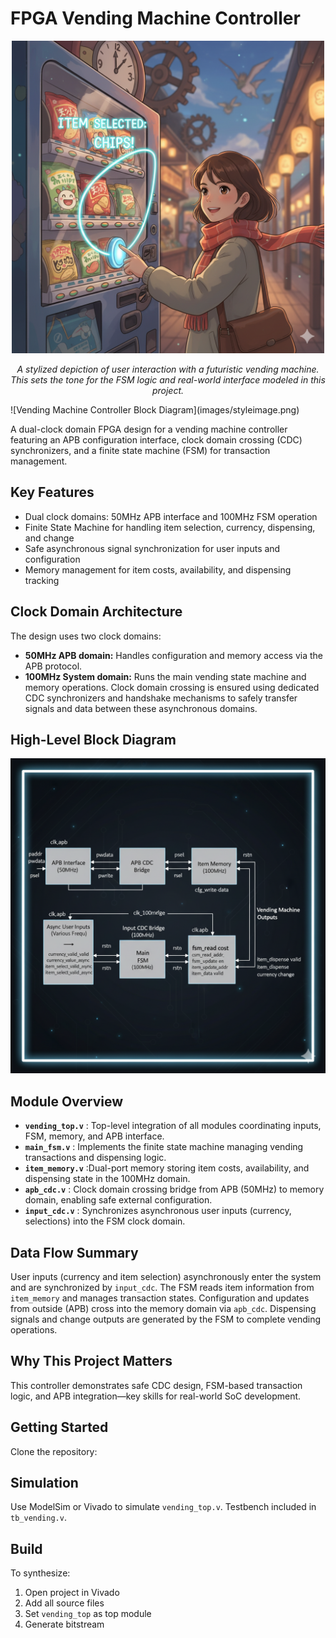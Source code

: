# FPGA Vending Machine Controller

<p align="center">
  <img src="images/styleimage.png" alt="Stylized vending machine scene" width="500"/>
</p>

<p align="center"><em>A stylized depiction of user interaction with a futuristic vending machine. This sets the tone for the FSM logic and real-world interface modeled in this project.</em></p>
![Vending Machine Controller Block Diagram](images/styleimage.png)

A dual-clock domain FPGA design for a vending machine controller featuring an APB configuration interface, clock domain crossing (CDC) synchronizers, and a finite state machine (FSM) for transaction management.

## Key Features

- Dual clock domains: 50MHz APB interface and 100MHz FSM operation
- Finite State Machine for handling item selection, currency, dispensing, and change
- Safe asynchronous signal synchronization for user inputs and configuration
- Memory management for item costs, availability, and dispensing tracking

## Clock Domain Architecture
The design uses two clock domains:
- **50MHz APB domain:** Handles configuration and memory access via the APB protocol.
- **100MHz System domain:** Runs the main vending state machine and memory operations.
Clock domain crossing is ensured using dedicated CDC synchronizers and handshake mechanisms to safely transfer signals and data between these asynchronous domains.

## High-Level Block Diagram
![Vending Machine Controller Block Diagram](images/blockdiagram.png)

## Module Overview
- **`vending_top.v`** : Top-level integration of all modules coordinating inputs, FSM, memory, and APB interface.
- **`main_fsm.v`** : Implements the finite state machine managing vending transactions and dispensing logic.
- **`item_memory.v`** :Dual-port memory storing item costs, availability, and dispensing state in the 100MHz domain.
- **`apb_cdc.v`** : Clock domain crossing bridge from APB (50MHz) to memory domain, enabling safe external configuration.
- **`input_cdc.v`** : Synchronizes asynchronous user inputs (currency, selections) into the FSM clock domain.

## Data Flow Summary
User inputs (currency and item selection) asynchronously enter the system and are synchronized by `input_cdc`. The FSM reads item information from `item_memory` and manages transaction states. Configuration and updates from outside (APB) cross into the memory domain via `apb_cdc`. Dispensing signals and change outputs are generated by the FSM to complete vending operations.

## Why This Project Matters
This controller demonstrates safe CDC design, FSM-based transaction logic, and APB integration—key skills for real-world SoC development.

## Getting Started

Clone the repository:

## Simulation
Use ModelSim or Vivado to simulate `vending_top.v`. Testbench included in `tb_vending.v`.

## Build
To synthesize:
1. Open project in Vivado
2. Add all source files
3. Set `vending_top` as top module
4. Generate bitstream


